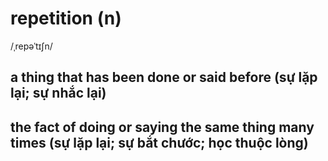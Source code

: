 # repetition (n)

/ˌrepəˈtɪʃn/

## a thing that has been done or said before (sự lặp lại; sự nhắc lại)

## the fact of doing or saying the same thing many times (sự lặp lại; sự bắt chước; học thuộc lòng)
